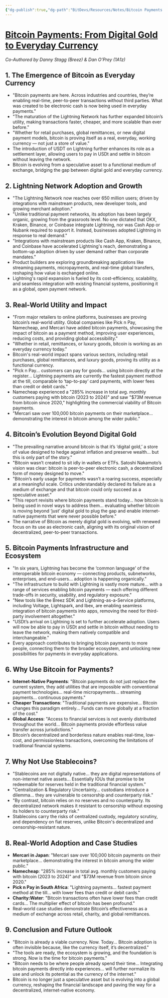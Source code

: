 ```yaml
---
{"dg-publish":true,"dg-path":"BitDevs/Resources/Notes/Bitcoin Payments From Digital Gold to Everyday Currency.md","permalink":"/bit-devs/resources/notes/bitcoin-payments-from-digital-gold-to-everyday-currency/","title":"Bitcoin Payments From Digital Gold to Everyday Currency","tags":["bitcoin","bitdevs","socratic-42","lightning","payments"],"noteIcon":"3","created":"2025-02-12T21:20:47.269-10:00","updated":"2025-02-18T21:21:58.179-10:00"}
---
```




# [**Bitcoin Payments: From Digital Gold to Everyday Currency**](https://breez.technology/report/)
_Co-Authored by Danny Stagg (Breez) & Dan O’Prey (1A1z)_

## **1. The Emergence of Bitcoin as Everyday Currency**

- "Bitcoin payments are here. Across industries and countries, they’re enabling real-time, peer-to-peer transactions without third parties. What was created to be electronic cash is now being used in everyday payments."
- "The maturation of the Lightning Network has further expanded bitcoin’s utility, making transactions faster, cheaper, and more scalable than ever before."
- "Whether for retail purchases, global remittances, or new digital payment models, bitcoin is proving itself as a real, everyday, working currency — not just a store of value."
- The introduction of USDT on Lightning further enhances its role as a settlement layer, allowing users to pay in USDt and settle in bitcoin without leaving the network.
- Bitcoin is evolving from a speculative asset to a functional medium of exchange, bridging the gap between digital gold and everyday currency.

## **2. Lightning Network Adoption and Growth**

- "The Lightning Network now reaches over 650 million users; driven by integrations with mainstream products, new developer tools, and growing merchant adoption."
- "Unlike traditional payment networks, its adoption has been largely organic, growing from the grassroots level. No one dictated that OKX, Kraken, Binance, or Coinbase integrate Lightning, nor was Cash App or Nubank required to support it. Instead, businesses adopted Lightning in response to real demand."
- "Integrations with mainstream products like Cash App, Kraken, Binance, and Coinbase have accelerated Lightning's reach, demonstrating a bottom-up adoption driven by user demand rather than corporate mandates."
- Product builders are exploring groundbreaking applications like streaming payments, micropayments, and real-time global transfers, reshaping how value is exchanged online.
- Lightning's rapid expansion is fueled by its cost-efficiency, scalability, and seamless integration with existing financial systems, positioning it as a global, open payment network.

## **3. Real-World Utility and Impact**

- "From major retailers to online platforms, businesses are proving bitcoin’s real-world utility. Global companies like Pick n Pay, Namecheap, and Mercari have added bitcoin payments, showcasing the impact of bitcoin as a payment method, improving user experiences, reducing costs, and providing global accessibility."
- "Whether in retail, remittances, or luxury goods, bitcoin is working as an everyday currency today."
- Bitcoin's real-world impact spans various sectors, including retail purchases, global remittances, and luxury goods, proving its utility as a functional currency.
- "Pick n Pay... customers can pay for goods... using bitcoin directly at the register... Lightning payments are currently the fastest payment method at the till, comparable to ‘tap-to-pay’ card payments, with lower fees than credit or debit cards."
- Namecheap experienced a "285% increase in total avg. monthly customers paying with bitcoin (2023 to 2024)" and saw "$73M revenue from bitcoin since 2020," highlighting the commercial viability of Bitcoin payments.
- "Mercari saw over 100,000 bitcoin payments on their marketplace... demonstrating the interest in bitcoin among the wider public."

## **4. Bitcoin’s Evolution Beyond Digital Gold**

- "The prevailing narrative around bitcoin is that it’s ‘digital gold,’ a store of value designed to hedge against inflation and preserve wealth... but this is only part of the story."
- "Bitcoin wasn’t created to sit idly in wallets or ETFs. Satoshi Nakamoto’s vision was clear: bitcoin is peer-to-peer electronic cash, a decentralized form of money designed to move."
- "Bitcoin’s early usage for payments wasn’t a roaring success, especially at a meaningful scale. Critics understandably declared its failure as a medium of exchange and that bitcoin could only succeed as a speculative asset."
- "This report revisits where bitcoin payments stand today... how bitcoin is being used in novel ways to address them... evaluating whether bitcoin is moving beyond ‘just’ digital gold to plug the gap and enable internet-native payments that were never possible before."
- The narrative of Bitcoin as merely digital gold is evolving, with renewed focus on its use as electronic cash, aligning with its original vision of decentralized, peer-to-peer transactions.

## **5. Bitcoin Payments Infrastructure and Ecosystem**

- "In six years, Lightning has become the ‘common language’ of the interoperable bitcoin economy — connecting products, subnetworks, enterprises, and end-users... adoption is happening organically."
- "The infrastructure to build with Lightning is vastly more mature... with a range of services enabling bitcoin payments — each offering different trade-offs in security, usability, and regulatory exposure."
- "New tools like the Breez SDK and Lightning-as-a-Service platforms, including Voltage, Lightspark, and Ibex, are enabling seamless integration of bitcoin payments into apps, removing the need for third-party involvement altogether."
- "USDt’s arrival on Lightning is set to further accelerate adoption. Users will now be able to pay in USDt and settle in bitcoin without needing to leave the network, making them natively compatible and interchangeable."
- Every approach contributes to bringing bitcoin payments to more people, connecting them to the broader ecosystem, and unlocking new possibilities for payments in everyday applications.

## **6. Why Use Bitcoin for Payments?**

- **Internet-Native Payments**: "Bitcoin payments do not just replace the current system, they add utilities that are impossible with conventional payment technologies... real-time micropayments... streaming payments... continuous payments."
- **Cheaper Transactions**: "Traditional payments are expensive... Bitcoin changes this paradigm entirely... Funds can move globally at a fraction of the cost."
- **Global Access**: "Access to financial services is not evenly distributed throughout the world... Bitcoin payments provide effortless value transfer across jurisdictions."
- Bitcoin’s decentralized and borderless nature enables real-time, low-cost, and permissionless transactions, overcoming the limitations of traditional financial systems.

## **7. Why Not Use Stablecoins?**

- "Stablecoins are not digitally native... they are digital representations of non-internet native assets... Essentially IOUs that promise to be redeemable for reserves held in the traditional financial system."
- "Centralization & Regulatory Uncertainty... custodians introduce a dilemma... they are vulnerable to censorship and counterparty risk."
- "By contrast, bitcoin relies on no reserves and no counterparty. Its decentralized network makes it resistant to censorship without exposing its holders to counterparty risk."
- Stablecoins carry the risks of centralized custody, regulatory scrutiny, and dependency on fiat reserves, unlike Bitcoin's decentralized and censorship-resistant nature.

## **8. Real-World Adoption and Case Studies**

- **Mercari in Japan**: "Mercari saw over 100,000 bitcoin payments on their marketplace... demonstrating the interest in bitcoin among the wider public."
- **Namecheap**: "285% increase in total avg. monthly customers paying with bitcoin (2023 to 2024)" and "$73M revenue from bitcoin since 2020."
- **Pick n Pay in South Africa**: "Lightning payments... fastest payment method at the till... with lower fees than credit or debit cards."
- **Charity:Water**: "Bitcoin transactions often have lower fees than credit cards... The multiplier effect of bitcoin has been profound."
- Real-world case studies demonstrate Bitcoin’s effectiveness as a medium of exchange across retail, charity, and global remittances.

## **9. Conclusion and Future Outlook**

- "Bitcoin is already a viable currency. Now. Today... Bitcoin adoption is often invisible because, like the currency itself, it’s decentralized."
- "The tools are ready, the ecosystem is growing, and the foundation is strong. Now is the time for bitcoin payments."
- "Bitcoin needs to be where people already spend their time... Integrating bitcoin payments directly into experiences... will further normalize its use and unlock its potential as the currency of the internet."
- Bitcoin is no longer just a speculative asset but is evolving into a global currency, reshaping the financial landscape and paving the way for a decentralized, internet-native economy.


